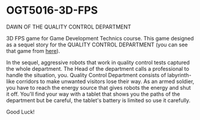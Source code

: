 # OGT5016-3D-FPS

DAWN OF THE QUALITY CONTROL DEPARTMENT

3D FPS game for Game Development Technics course. This game designed as a sequel story for the QUALITY CONTROL DEPARTMENT (you can see that game from [here](https://github.com/mericozer/OGT5016-3D-Project)).

In the sequel, aggressive robots that work in quality control tests captured the whole department. The Head of the department calls a professional to handle the situation, you. Quality Control Department consists of labyrinth-like corridors to make unwanted visitors lose their way. As an armed soldier, you have to reach the energy source that gives robots the energy and shut it off. You'll find your way with a tablet that shows you the paths of the department but be careful, the tablet's battery is limited so use it carefully.

Good Luck!
